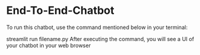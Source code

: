 # End-To-End-Chatbot
To run this chatbot, use the command mentioned below in your terminal:

streamlit run filename.py
After executing the command, you will see a UI of your chatbot in your web browser 
